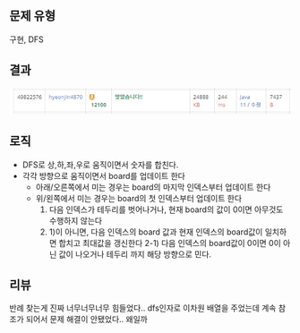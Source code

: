 ## 문제 유형
구현, DFS
## 결과
![img.png](img.png)
## 로직
- DFS로 상,하,좌,우로 움직이면서 숫자를 합친다.
- 각각 방향으로 움직이면서 board를 업데이트 한다
  - 아래/오른쪽에서 미는 경우는 board의 마지막 인덱스부터 업데이트 한다
  - 위/왼쪽에서 미는 경우는 board의 첫 인덱스부터 업데이트 한다
    1) 다음 인덱스가 테두리를 벗어나거나, 현재 board의 값이 0이면 아무것도 수행하지 않는다 
    2) 1)이 아니면, 다음 인덱스의 board 값과 현재 인덱스의 board값이 일치하면 합치고 최대값을 갱신한다
    2-1) 다음 인덱스의 board값이 0이면 0이 아닌 값이 나오거나 테두리 까지 해당 방향으로 민다.
## 리뷰
반례 찾는게 진짜 너무너무너무 힘들었다..
dfs인자로 이차원 배열을 주었는데 계속 참조가 되어서 문제 해결이 안됐었다.. 왜일까
